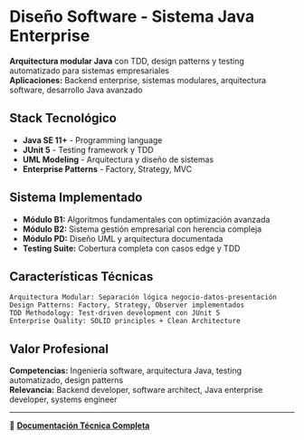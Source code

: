 # Diseño Software - Sistema Java Enterprise

 **Arquitectura modular Java** con TDD, design patterns y testing automatizado para sistemas empresariales  
**Aplicaciones:** Backend enterprise, sistemas modulares, arquitectura software, desarrollo Java avanzado

## Stack Tecnológico
- **Java SE 11+** - Programming language
- **JUnit 5** - Testing framework y TDD
- **UML Modeling** - Arquitectura y diseño de sistemas
- **Enterprise Patterns** - Factory, Strategy, MVC

## Sistema Implementado
- **Módulo B1:** Algoritmos fundamentales con optimización avanzada
- **Módulo B2:** Sistema gestión empresarial con herencia compleja
- **Módulo PD:** Diseño UML y arquitectura documentada
- **Testing Suite:** Cobertura completa con casos edge y TDD

## Características Técnicas
```
Arquitectura Modular: Separación lógica negocio-datos-presentación
Design Patterns: Factory, Strategy, Observer implementados
TDD Methodology: Test-driven development con JUnit 5
Enterprise Quality: SOLID principles + Clean Architecture
```

## Valor Profesional
**Competencias:** Ingeniería software, arquitectura Java, testing automatizado, design patterns  
**Relevancia:** Backend developer, software architect, Java enterprise developer, systems engineer

---
📘 **[Documentación Técnica Completa](README_TECNICO.md)**
